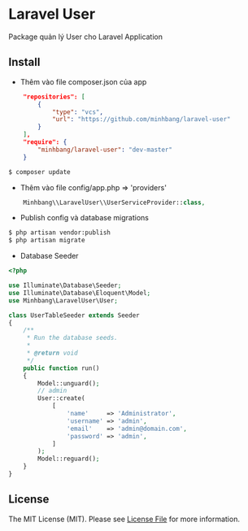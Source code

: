 # Laravel User

Package quản lý User cho Laravel Application

## Install

* Thêm vào file composer.json của app
```json
	"repositories": [
        {
            "type": "vcs",
            "url": "https://github.com/minhbang/laravel-user"
        }
    ],
    "require": {
        "minhbang/laravel-user": "dev-master"
    }
```
``` bash
$ composer update
```

* Thêm vào file config/app.php => 'providers'
```php
	Minhbang\\LaravelUser\\UserServiceProvider::class,
```

* Publish config và database migrations
```bash
$ php artisan vendor:publish
$ php artisan migrate
```

* Database Seeder
```php
<?php

use Illuminate\Database\Seeder;
use Illuminate\Database\Eloquent\Model;
use Minhbang\LaravelUser\User;

class UserTableSeeder extends Seeder
{
    /**
     * Run the database seeds.
     *
     * @return void
     */
    public function run()
    {
        Model::unguard();
        // admin
        User::create(
            [
                'name'     => 'Administrator',
                'username' => 'admin',
                'email'    => 'admin@domain.com',
                'password' => 'admin',
            ]
        );
        Model::reguard();
    }
}
```

## License

The MIT License (MIT). Please see [License File](LICENSE.md) for more information.
